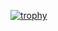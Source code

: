
[![trophy](https://github-profile-trophy.vercel.app/?username=tanviredu&theme=onedark)](https://github.com/ryo-ma/github-profile-trophy)
